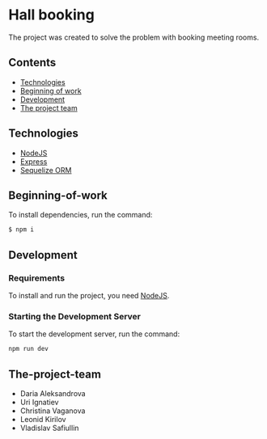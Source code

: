 # Hall booking
The project was created to solve the problem with booking meeting rooms.

## Contents
- [Technologies](#Technologies)
- [Beginning of work](#Beginning-of-work)
- [Development](#Development)
- [The project team](#The-project-team)


## Technologies
- [NodeJS](https://nodejs.org/)
- [Express](https://expressjs.com/ru/)
- [Sequelize ORM](https://sequelize.org/)


## Beginning-of-work

To install dependencies, run the command:
```sh
$ npm i
```


## Development

### Requirements
To install and run the project, you need [NodeJS](https://nodejs.org/).

### Starting the Development Server
To start the development server, run the command:
```sh
npm run dev
```


## The-project-team

- Daria Aleksandrova
- Uri Ignatiev
- Christina Vaganova
- Leonid Kirilov
- Vladislav Safiullin